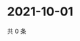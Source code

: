 # 2021-10-01

共 0 条

<!-- BEGIN WEIBO -->
<!-- 最后更新时间 Fri Oct 01 2021 03:11:13 GMT+0800 (China Standard Time) -->

<!-- END WEIBO -->
